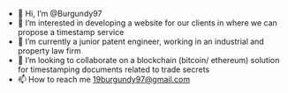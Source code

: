 - 👋 Hi, I’m @Burgundy97
- 👀 I’m interested in developing a website for our clients in where we can propose a timestamp service
- 🌱 I’m currently a junior patent engineer, working in an industrial and property law firm
- 💞️ I’m looking to collaborate on a blockchain (bitcoin/ ethereum) solution for timestamping documents related to trade secrets
- 📫 How to reach me 19burgundy97@gmail.com

<!---
Burgundy97/Burgundy97 is a ✨ special ✨ repository because its `README.md` (this file) appears on your GitHub profile.
You can click the Preview link to take a look at your changes.
--->
